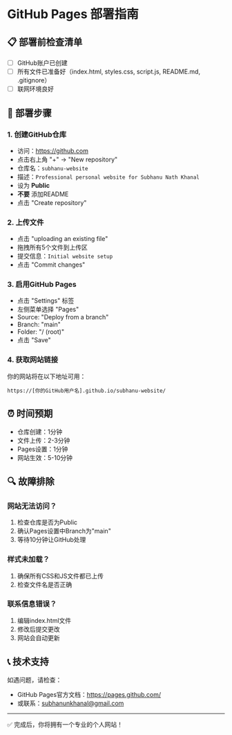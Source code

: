 # GitHub Pages 部署指南

## 📋 部署前检查清单
- [ ] GitHub账户已创建
- [ ] 所有文件已准备好（index.html, styles.css, script.js, README.md, .gitignore）
- [ ] 联网环境良好

## 🚀 部署步骤

### 1. 创建GitHub仓库
- 访问：https://github.com
- 点击右上角 "+" → "New repository"
- 仓库名：`subhanu-website`
- 描述：`Professional personal website for Subhanu Nath Khanal`
- 设为 **Public**
- **不要** 添加README
- 点击 "Create repository"

### 2. 上传文件
- 点击 "uploading an existing file"
- 拖拽所有5个文件到上传区
- 提交信息：`Initial website setup`
- 点击 "Commit changes"

### 3. 启用GitHub Pages
- 点击 "Settings" 标签
- 左侧菜单选择 "Pages"
- Source: "Deploy from a branch"
- Branch: "main"
- Folder: "/ (root)"
- 点击 "Save"

### 4. 获取网站链接
你的网站将在以下地址可用：
```
https://[你的GitHub用户名].github.io/subhanu-website/
```

## ⏰ 时间预期
- 仓库创建：1分钟
- 文件上传：2-3分钟
- Pages设置：1分钟
- 网站生效：5-10分钟

## 🔍 故障排除

### 网站无法访问？
1. 检查仓库是否为Public
2. 确认Pages设置中Branch为"main"
3. 等待10分钟让GitHub处理

### 样式未加载？
1. 确保所有CSS和JS文件都已上传
2. 检查文件名是否正确

### 联系信息错误？
1. 编辑index.html文件
2. 修改后提交更改
3. 网站会自动更新

## 📞 技术支持
如遇问题，请检查：
- GitHub Pages官方文档：https://pages.github.com/
- 或联系：subhanunkhanal@gmail.com

---
✅ 完成后，你将拥有一个专业的个人网站！ 